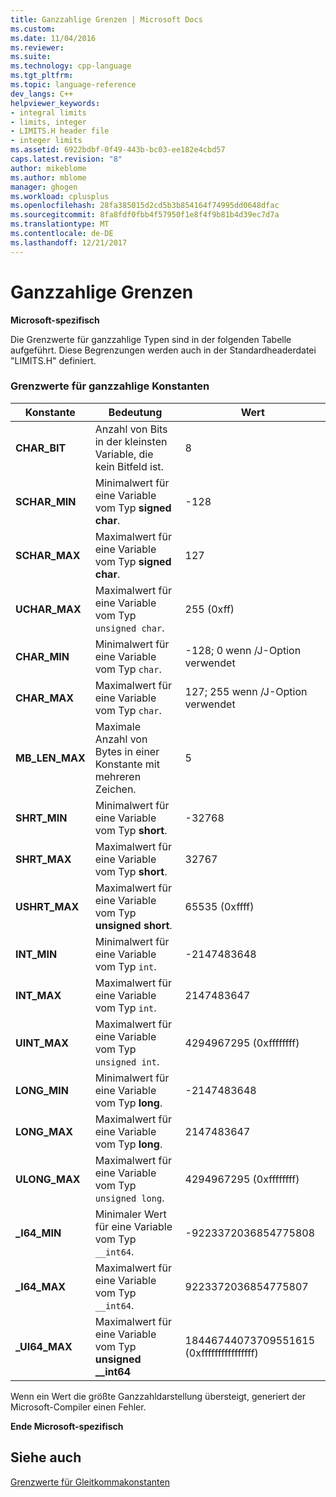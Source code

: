 ```yaml
---
title: Ganzzahlige Grenzen | Microsoft Docs
ms.custom: 
ms.date: 11/04/2016
ms.reviewer: 
ms.suite: 
ms.technology: cpp-language
ms.tgt_pltfrm: 
ms.topic: language-reference
dev_langs: C++
helpviewer_keywords:
- integral limits
- limits, integer
- LIMITS.H header file
- integer limits
ms.assetid: 6922bdbf-0f49-443b-bc03-ee182e4cbd57
caps.latest.revision: "8"
author: mikeblome
ms.author: mblome
manager: ghogen
ms.workload: cplusplus
ms.openlocfilehash: 28fa385015d2cd5b3b854164f74995dd0648dfac
ms.sourcegitcommit: 8fa8fdf0fbb4f57950f1e8f4f9b81b4d39ec7d7a
ms.translationtype: MT
ms.contentlocale: de-DE
ms.lasthandoff: 12/21/2017
---
```

# <a name="integer-limits"></a>Ganzzahlige Grenzen
**Microsoft-spezifisch**  
  
 Die Grenzwerte für ganzzahlige Typen sind in der folgenden Tabelle aufgeführt. Diese Begrenzungen werden auch in der Standardheaderdatei "LIMITS.H" definiert.  
  
### <a name="limits-on-integer-constants"></a>Grenzwerte für ganzzahlige Konstanten  
  
|Konstante|Bedeutung|Wert|  
|--------------|-------------|-----------|  
|**CHAR_BIT**|Anzahl von Bits in der kleinsten Variable, die kein Bitfeld ist.|8|  
|**SCHAR_MIN**|Minimalwert für eine Variable vom Typ **signed char**.|-128|  
|**SCHAR_MAX**|Maximalwert für eine Variable vom Typ **signed char**.|127|  
|**UCHAR_MAX**|Maximalwert für eine Variable vom Typ `unsigned char`.|255 (0xff)|  
|**CHAR_MIN**|Minimalwert für eine Variable vom Typ `char`.|-128; 0 wenn /J-Option verwendet|  
|**CHAR_MAX**|Maximalwert für eine Variable vom Typ `char`.|127; 255 wenn /J-Option verwendet|  
|**MB_LEN_MAX**|Maximale Anzahl von Bytes in einer Konstante mit mehreren Zeichen.|5|  
|**SHRT_MIN**|Minimalwert für eine Variable vom Typ **short**.|-32768|  
|**SHRT_MAX**|Maximalwert für eine Variable vom Typ **short**.|32767|  
|**USHRT_MAX**|Maximalwert für eine Variable vom Typ **unsigned short**.|65535 (0xffff)|  
|**INT_MIN**|Minimalwert für eine Variable vom Typ `int`.|-2147483648|  
|**INT_MAX**|Maximalwert für eine Variable vom Typ `int`.|2147483647|  
|**UINT_MAX**|Maximalwert für eine Variable vom Typ `unsigned int`.|4294967295 (0xffffffff)|  
|**LONG_MIN**|Minimalwert für eine Variable vom Typ **long**.|-2147483648|  
|**LONG_MAX**|Maximalwert für eine Variable vom Typ **long**.|2147483647|  
|**ULONG_MAX**|Maximalwert für eine Variable vom Typ `unsigned long`.|4294967295 (0xffffffff)|  
|**_I64_MIN**|Minimaler Wert für eine Variable vom Typ `__int64`.|-9223372036854775808|  
|**_I64_MAX**|Maximalwert für eine Variable vom Typ `__int64`.|9223372036854775807|  
|**_UI64_MAX**|Maximalwert für eine Variable vom Typ **unsigned __int64**|18446744073709551615 (0xffffffffffffffff)|  
  
 Wenn ein Wert die größte Ganzzahldarstellung übersteigt, generiert der Microsoft-Compiler einen Fehler.  
  
**Ende Microsoft-spezifisch**  
  
## <a name="see-also"></a>Siehe auch  
 [Grenzwerte für Gleitkommakonstanten](../cpp/floating-limits.md)